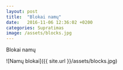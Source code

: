 ```yaml
---
layout: post
title:  "Blokai namų"
date:   2016-11-06 12:36:02 +0200
categories: Supratimas
image: /assets/blocks.jpg
---
```

Blokai namų

![Namų blokai]({{ site.url }}/assets/blocks.jpg)
